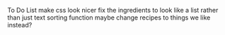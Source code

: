 To Do List
make css look nicer
fix the ingredients to look like a list rather than just text
sorting function
maybe change recipes to things we like instead?
